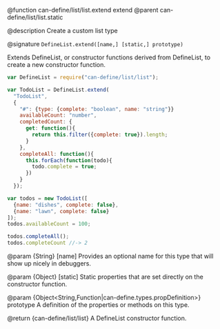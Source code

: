 @function can-define/list/list.extend extend
@parent can-define/list/list.static

@description Create a custom list type

@signature `DefineList.extend([name,] [static,] prototype)`

Extends DefineList, or constructor functions derived from DefineList,
to create a new constructor function.

```js
var DefineList = require("can-define/list/list");

var TodoList = DefineList.extend(
  "TodoList",
  {
    "#": {type: {complete: "boolean", name: "string"}}
    availableCount: "number",
    completedCount: {
      get: function(){
        return this.filter({complete: true}).length;
      }
    },
    completeAll: function(){
      this.forEach(function(todo){
        todo.complete = true;
      })
    }
  });

var todos = new TodoList([
  {name: "dishes", complete: false},
  {name: "lawn", complete: false}
]);
todos.availableCount = 100;

todos.completeAll();
todos.completeCount //-> 2
```

  @param {String} [name] Provides an optional name for this type that will
  show up nicely in debuggers.

  @param {Object} [static] Static properties that are set directly on the
  constructor function.

  @param {Object<String,Function|can-define.types.propDefinition>} prototype A definition of the properties or methods on this type.

@return {can-define/list/list} A DefineList constructor function.
